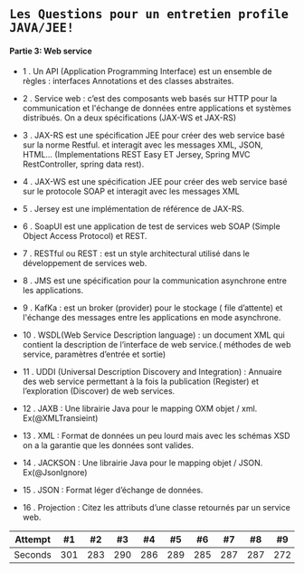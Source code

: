 ## <samp>Les Questions pour un entretien profile JAVA/JEE!</samp>

#### Partie 3: Web service

- 1 .	Un API (Application Programming Interface) est un ensemble de règles : interfaces Annotations et des classes abstraites.

- 2 .	Service web : c’est des composants web basés sur HTTP pour la communication et l'échange de données entre applications et systèmes distribués. On a deux spécifications  (JAX-WS et JAX-RS)

- 3 .	JAX-RS est une spécification JEE pour créer des web service basé sur la norme Restful. et interagit avec les messages XML, JSON, HTML… 
(Implementations REST Easy ET Jersey, Spring MVC RestController, spring data rest).

- 4 .	JAX-WS est une spécification JEE pour créer des web service basé sur le protocole SOAP et interagit avec les messages XML

- 5 .	Jersey est une implémentation de référence de JAX-RS.

- 6 .	SoapUI est une application de test de services web SOAP (Simple Object Access Protocol)  et  REST.

- 7 .	RESTful  ou REST : est un style architectural utilisé dans le développement de services web.

- 8 .	JMS est une spécification pour la communication asynchrone entre les applications.

- 9 .	KafKa : est un broker (provider)  pour le stockage ( file d’attente)  et l'échange  des messages entre les applications en mode asynchrone.

- 10 . WSDL(Web Service Description language) : un document XML qui contient la description de l’interface de web service.( méthodes de web service, paramètres d’entrée et sortie)

- 11 . UDDI (Universal Description Discovery and Integration) : Annuaire des web service permettant à la fois la publication (Register) et l’exploration (Discover) de web services.

- 12 . JAXB : Une librairie Java pour le mapping OXM objet / xml.  Ex(@XMLTransieint)

- 13 . XML : Format de données un peu lourd mais avec les schémas XSD on a la garantie que les données sont valides.

- 14 . JACKSON : Une librairie Java pour le mapping objet / JSON. Ex(@JsonIgnore)

- 15 . JSON : Format léger d’échange de données. 

- 16 .	Projection : Citez les attributs d’une classe retournés par un service web.

Attempt | #1 | #2 | #3 | #4 | #5 | #6 | #7 | #8 | #9 | #10 | #11
--- | --- | --- | --- |--- |--- |--- |--- |--- |--- |--- |---
Seconds | 301 | 283 | 290 | 286 | 289 | 285 | 287 | 287 | 272 | 276 | 269

